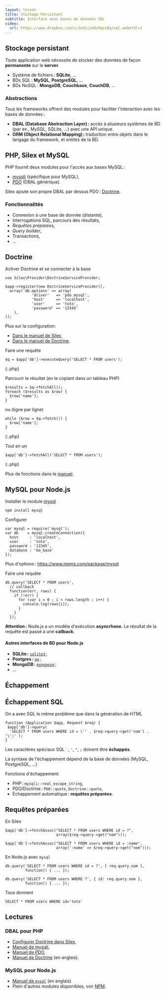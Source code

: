 ```yaml
---
layout: lesson
title: Stockage Persistant
subtitle: Interface avec bases de données SQL
video:
  url: https://www.dropbox.com/s/2od1jim9x9qzx8q/sql.webm?dl=1
---
```


<section>

## Stockage persistant

Toute application web nécessite de stocker des données de façon
**permanente** sur le **server**.

- Système de fichiers : **SQLite**, ...
- BDs SQL : **MySQL**, **PostgreSQL**, ...
- BDs NoSQL : **MongoDB**, **Couchbase**, **CouchDB**, ...

### Abstractions

Tous les frameworks offrent des modules pour faciliter l'interaction
avec les bases de données :

- **DBAL (Database Abstraction Layer) :** accès à plusieurs systèmes
  de BD (par ex., MySQL, SQLite, ...)  avec une API unique.
- **ORM (Object Relational Mapping) :** traduction entre *objets* dans
  le langage du framework, et *entités* de la BD.

</section>
<section>

## PHP, Silex et MySQL

PHP fournit deux modules pour l'accès aux bases MySQL :

- [mysqli](http://www.php.net/manual/book.mysqli.php) (spécifique pour MySQL),
- [PDO](http://www.php.net/manual/book.pdo.php) (DBAL générique).

Silex ajoute son propre DBAL par dessus PDO :
[Doctrine](http://www.doctrine-project.org/projects/dbal.html).

### Fonctionnalités

- Connexion à une base de donnée (distante),
- Interrogations SQL, parcours des résultats,
- *Requêtes préparées*,
- *Query builder*,
- Transactions,
- ...

</section>
<section>

## Doctrine

Activer Doctrine et se connecter à la base

~~~
use Silex\Provider\DoctrineServiceProvider;

$app->register(new DoctrineServiceProvider(),
  array('db.options' => array(
            'driver'   => 'pdo_mysql',
            'host'     => 'localhost',
			'user'     => 'toto',
			'password' => '12345'
    ),
));
~~~

Plus sur la configuration:

- [Dans le manuel de Silex](http://silex.sensiolabs.org/doc/providers/doctrine.html),
- [Dans le manuel de Doctrine](http://docs.doctrine-project.org/projects/doctrine-dbal/en/latest/reference/configuration.html).

</section>
<section>

Faire une requête

~~~
$q = $app['db']->executeQuery('SELECT * FROM users');
~~~
{:.php}

Parcourir le résultat (en le copiant dans un tableau PHP)

~~~
$results = $q->fetchAll();
foreach ($results as $row) {
  $row['name'];
}
~~~

ou (ligne par ligne)

~~~
while ($row = $q->fetch()) {
  $row['name'];
}
~~~
{:.php}

Tout en un

~~~
$app['db']->fetchAll('SELECT * FROM users');
~~~
{:.php}

Plus de fonctions dans le
[manuel](http://docs.doctrine-project.org/projects/doctrine-dbal/en/latest/reference/data-retrieval-and-manipulation.html).


</section>
<section>

## MySQL pour Node.js

Installer le module [mysql](https://www.npmjs.com/package/mysql)

~~~
npm install mysql
~~~

Configurer

~~~
var mysql = require('mysql');
var db    = mysql.createConnection({
  host     : 'localhost',
  user     : 'toto',
  password : '12345',
  database : 'ma_base'
});
~~~

Plus d'options : <https://www.npmjs.com/package/mysql>

</section>
<section>

Faire une requête

~~~
db.query('SELECT * FROM users',
  // callback
  function(err, rows) {
    if (!err) {
      for (var i = 0 ; i < rows.length ; i++) {
        console.log(rows[i]);
      }
	}
  });
~~~

**Attention :** Node.js a un modèle d'exécution **asyncrhone**. Le
résultat de la requête est passé à une **callback**.

#### Autres interfaces de BD pour Node.js

- **SQLite :** [`sqlite3`](https://npmjs.org/package/sqlite3) ;
- **Postgres :** [`pg`](https://npmjs.org/package/pg) ;
- **MongoDB :** [`mongoose`](http://mongoosejs.com/) ;
- ...

</section>
<section>

# Échappement

</section>
<section>

## Échappement SQL

On a avec SQL le même problème que dans la génération de HTML

~~~
function (Application $app, Request $req) {
 $app['db']->query(
  'SELECT * FROM users WHERE id = \'' . $req->query->get('nom') . '\';' );
}
~~~

Les caractères spéciaux SQL `` ` ``, `'`, `"`, `;` doivent être
**échappés**.

La syntaxe de l'échappement dépend de la base de données (MySQL,
PostgreSQL, ...)

Fonctions d'échappement:

- PHP : `mysqli::real_escape_string`,
- PDO/Doctrine : `PDO::quote`, `Doctrine::quote`,
- Échappement automatique : **requêtes préparées**.

</section>
<section>

## Requêtes préparées

En Silex

~~~
$app['db']->fetchAssoc("SELECT * FROM users WHERE id = ?",
                       array($req->query->get("nom")));
~~~

~~~
$app['db']->fetchAssoc("SELECT * FROM users WHERE id = :name",
                       array(':name' => $req->query->get("nom")));
~~~

En Node.js avec `mysql`

~~~
db.query('SELECT * FROM users WHERE id = ?', [ req.query.nom ],
		 function() { ... });
~~~

~~~
db.query('SELECT * FROM users WHERE ?', { id: req.query.nom },
		 function() { ... });
~~~

Tous donnent

~~~
SELECT * FROM users WHERE id='toto'
~~~

</section>
<section>

## Lectures

### DBAL pour PHP

- [Configurer Doctrine dans Silex](http://silex.sensiolabs.org/doc/providers/doctrine.html),
- [Manuel de mysqli](http://www.php.net/manual/book.mysqli.php),
- [Manuel de PDO](http://www.php.net/manual/book.pdo.php),
- [Manuel de Doctrine](http://docs.doctrine-project.org/projects/doctrine-dbal/) (en anglais).

### MySQL pour Node.js

- [Manuel de `mysql`](https://www.npmjs.com/package/mysql) (en anglais).
- Plein d'autres modules disponibles, voir [NPM](https://www.npmjs.com/).


</section>
